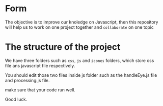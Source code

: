 # Form

The objective is to improve our knoledge on Javascript, then this repository
will help us to work on one project together and `collaborate` on one topic

# The structure of the project

We have three folders such as `css`, `js` and `icones` folders, which store css file ans javascript
file respectively.

You should edit those two files inside js folder such as the handleEye.js file and
processing.js file.

make sure that your code run well.

Good luck.
